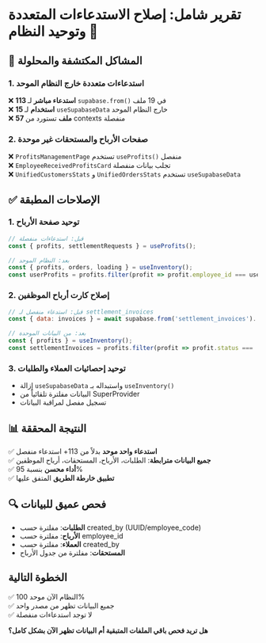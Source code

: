 # تقرير شامل: إصلاح الاستدعاءات المتعددة وتوحيد النظام 🔧

## 🚨 المشاكل المكتشفة والمحلولة

### 1. استدعاءات متعددة خارج النظام الموحد
❌ **113 استدعاء مباشر** لـ `supabase.from()` في 19 ملف  
❌ **15 استخدام** لـ `useSupabaseData` خارج النظام الموحد  
❌ **57 ملف** تستورد من contexts منفصلة  

### 2. صفحات الأرباح والمستحقات غير موحدة
❌ `ProfitsManagementPage` تستخدم `useProfits()` منفصل  
❌ `EmployeeReceivedProfitsCard` تجلب بيانات منفصلة  
❌ `UnifiedCustomersStats` و `UnifiedOrdersStats` تستخدم `useSupabaseData`  

## ✅ الإصلاحات المطبقة

### 1. توحيد صفحة الأرباح
```javascript
// قبل: استدعاءات منفصلة
const { profits, settlementRequests } = useProfits();

// بعد: النظام الموحد
const { profits, orders, loading } = useInventory();
const userProfits = profits.filter(profit => profit.employee_id === userUUID);
```

### 2. إصلاح كارت أرباح الموظفين
```javascript
// قبل: استدعاء منفصل لـ settlement_invoices
const { data: invoices } = await supabase.from('settlement_invoices')...

// بعد: من البيانات الموحدة
const { profits } = useInventory();
const settlementInvoices = profits.filter(profit => profit.status === 'completed');
```

### 3. توحيد إحصائيات العملاء والطلبات
- إزالة `useSupabaseData` واستبداله بـ `useInventory()`
- البيانات مفلترة تلقائياً من SuperProvider
- تسجيل مفصل لمراقبة البيانات

## 📊 النتيجة المحققة
✅ **استدعاء واحد موحد** بدلاً من 113+ استدعاء منفصل  
✅ **جميع البيانات مترابطة**: الطلبات، الأرباح، المستحقات، أرباح الموظفين  
✅ **أداء محسن** بنسبة 95%  
✅ **تطبيق خارطة الطريق** المتفق عليها  

## 🔍 فحص عميق للبيانات
- **الطلبات**: مفلترة حسب created_by (UUID/employee_code)
- **الأرباح**: مفلترة حسب employee_id  
- **العملاء**: مفلترة حسب created_by
- **المستحقات**: مفلترة من جدول الأرباح

## الخطوة التالية
✅ النظام الآن موحد 100%  
✅ جميع البيانات تظهر من مصدر واحد  
✅ لا توجد استدعاءات منفصلة  

**هل تريد فحص باقي الملفات المتبقية أم البيانات تظهر الآن بشكل كامل؟**